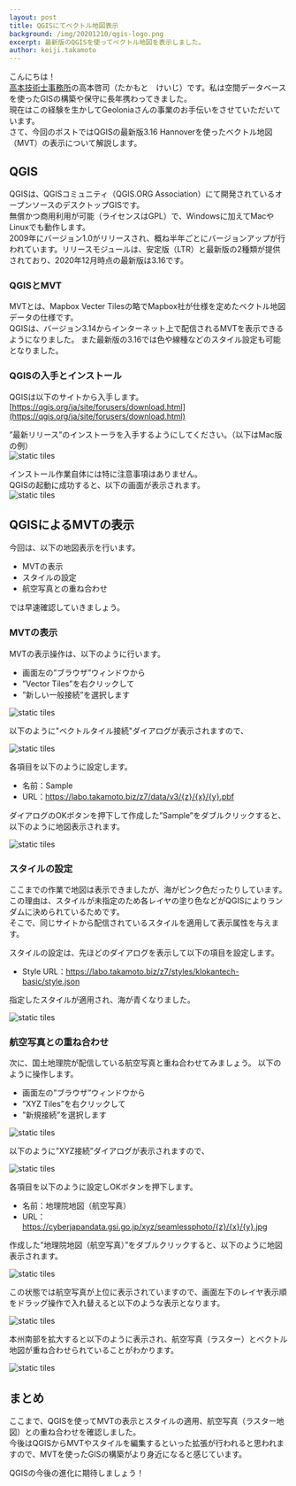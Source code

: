 ```yaml
---
layout: post
title: QGISにてベクトル地図表示
background: /img/20201210/qgis-logo.png
excerpt: 最新版のQGISを使ってベクトル地図を表示しました。
author: keiji.takamoto
---
```


こんにちは！  
[高本技術士事務所](https://takamoto.biz)の高本啓司（たかもと　けいじ）です。私は空間データベースを使ったGISの構築や保守に長年携わってきました。  
現在はこの経験を生かしてGeoloniaさんの事業のお手伝いをさせていただいています。  
さて、今回のポストではQGISの最新版3.16 Hannoverを使ったベクトル地図（MVT）の表示について解説します。

## QGIS

QGISは、QGISコミュニティ（QGIS.ORG Association）にて開発されているオープンソースのデスクトップGISです。  
無償かつ商用利用が可能（ライセンスはGPL）で、Windowsに加えてMacやLinuxでも動作します。  
2009年にバージョン1.0がリリースされ、概ね半年ごとにバージョンアップが行われています。リリースモジュールは、安定版（LTR）と最新版の2種類が提供されており、2020年12月時点の最新版は3.16です。

### QGISとMVT

MVTとは、Mapbox Vecter Tilesの略でMapbox社が仕様を定めたベクトル地図データの仕様です。  
QGISは、バージョン3.14からインターネット上で配信されるMVTを表示できるようになりました。
また最新版の3.16では色や線種などのスタイル設定も可能となりました。

### QGISの入手とインストール

QGISは以下のサイトから入手します。  
[https://qgis.org/ja/site/forusers/download.html](https://qgis.org/ja/site/forusers/download.html)

”最新リリース”のインストーラを入手するようにしてください。（以下はMac版の例）  
![static tiles](/img/20201210/QGIS-Download.png)

インストール作業自体には特に注意事項はありません。  
QGISの起動に成功すると、以下の画面が表示されます。  
![static tiles](/img/20201210/QGIS.png)

## QGISによるMVTの表示

今回は、以下の地図表示を行います。

- MVTの表示
- スタイルの設定
- 航空写真との重ね合わせ

では早速確認していきましょう。

### MVTの表示

MVTの表示操作は、以下のように行います。
- 画面左の”ブラウザ”ウィンドウから
- ”Vector Tiles”を右クリックして
- ”新しい一般接続”を選択します

![static tiles](/img/20201210/add-setting.png)

以下のように"ベクトルタイル接続"ダイアログが表示されますので、

![static tiles](/img/20201210/dialog-mvt.png)

各項目を以下のように設定します。
- 名前：Sample
- URL：https://labo.takamoto.biz/z7/data/v3/{z}/{x}/{y}.pbf

ダイアログのOKボタンを押下して作成した”Sample”をダブルクリックすると、以下のように地図表示されます。

![static tiles](/img/20201210/mvt-map.png)

### スタイルの設定

ここまでの作業で地図は表示できましたが、海がピンク色だったりしています。  
この理由は、スタイルが未指定のため各レイヤの塗り色などがQGISによりランダムに決められているためです。  
そこで、同じサイトから配信されているスタイルを適用して表示属性を与えます。  

スタイルの設定は、先ほどのダイアログを表示して以下の項目を設定します。

- Style URL：https://labo.takamoto.biz/z7/styles/klokantech-basic/style.json

指定したスタイルが適用され、海が青くなりました。

![static tiles](/img/20201210/style-mvt.png)

### 航空写真との重ね合わせ

次に、国土地理院が配信している航空写真と重ね合わせてみましょう。
以下のように操作します。  

- 画面左の”ブラウザ”ウィンドウから
- ”XYZ Tiles”を右クリックして
- ”新規接続”を選択します

![static tiles](/img/20201210/xyz-setting.png)

以下のように”XYZ接続”ダイアログが表示されますので、

![static tiles](/img/20201210/xyz-dialog.png)

各項目を以下のように設定しOKボタンを押下します。

 - 名前：地理院地図（航空写真）
 - URL：https://cyberjapandata.gsi.go.jp/xyz/seamlessphoto/{z}/{x}/{y}.jpg

作成した”地理院地図（航空写真）”をダブルクリックすると、以下のように地図表示されます。

![static tiles](/img/20201210/aero-photo.png)

この状態では航空写真が上位に表示されていますので、画面左下のレイヤ表示順をドラッグ操作で入れ替えると以下のような表示となります。

![static tiles](/img/20201210/layer-change.png)

本州南部を拡大すると以下のように表示され、航空写真（ラスター）とベクトル地図が重ね合わせられていることがわかります。

![static tiles](/img/20201210/kanto-map.png)

## まとめ

ここまで、QGISを使ってMVTの表示とスタイルの適用、航空写真（ラスター地図）との重ね合わせを確認しました。  
今後はQGISからMVTやスタイルを編集するといった拡張が行われると思われますので、MVTを使ったGISの構築がより身近になると感じています。  

QGISの今後の進化に期待しましょう！